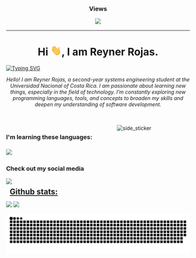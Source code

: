 <div align="center">
  <h3>Views</h3>
  <img src="https://profile-counter.glitch.me/ReynerRojasG/count.svg?" />
</div>

<hr>
<h1 align="center">Hi <img src="https://raw.githubusercontent.com/ABSphreak/ABSphreak/master/gifs/Hi.gif" width="30px">, I am Reyner Rojas. </h1>

<div align="left">
  <a href="https://git.io/typing-svg">
    <img src="https://readme-typing-svg.demolab.com?font=Fira+Code&pause=1000&color=0BD00D&width=435&lines=System+engineer+student" alt="Typing SVG" /></a>
  </a>
</div>


<p align="center">
  <em>
Hello! I am Reyner Rojas, a second-year systems engineering student at the Universidad Nacional of Costa Rica. I am passionate about learning new things, especially in the field of technology. I’m constantly exploring new programming languages, tools, and concepts to broaden my skills and deepen my understanding of software development.
  </em> 
</p>


<br><br>
<img align="right" width=200px height=200px alt="side_sticker" src="https://media.giphy.com/media/TEnXkcsHrP4YedChhA/giphy.gif" />

<h3 align="left">I'm learning these languages:</h3>
<div align="center">
  <a href="https://skillicons.dev">
    <h3 align="left"> <img src="https://skillicons.dev/icons?i=cpp,py,java" />
  </a>
</div>

<h3 align="left">Check out my social media</h3>
<a href = "https://www.instagram.com/reynerzn">
  <img src="https://skillicons.dev/icons?i=instagram">

<h2 align="left" style="margin: 5px 10px;">Github stats:</h2> 

[![](https://github-readme-stats.vercel.app/api?username=ReynerRojasG&show_icons=true&theme=tokyonight&hide_border=true&locale=en)](https://github.com/ReynerRojasG)
[![](https://github-readme-streak-stats.herokuapp.com/?user=ReynerRojasG&theme=material-palenight)](https://github.com/ReynerRojasG)
</div> 
<p align="center">
  <img  src="https://raw.githubusercontent.com/Elanza-48/Elanza-48/main/resources/img/github-contribution-grid-snake.svg"
    alt="example" />
</p>
